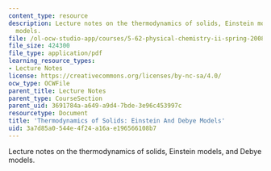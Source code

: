 ```yaml
---
content_type: resource
description: Lecture notes on the thermodynamics of solids, Einstein models, and Debye
  models.
file: /ol-ocw-studio-app/courses/5-62-physical-chemistry-ii-spring-2008/3a7d85a0544e4f24a16ae196566108b7_21_562ln08.pdf
file_size: 424300
file_type: application/pdf
learning_resource_types:
- Lecture Notes
license: https://creativecommons.org/licenses/by-nc-sa/4.0/
ocw_type: OCWFile
parent_title: Lecture Notes
parent_type: CourseSection
parent_uid: 3691784a-a649-a9d4-7bde-3e96c453997c
resourcetype: Document
title: 'Thermodynamics of Solids: Einstein And Debye Models'
uid: 3a7d85a0-544e-4f24-a16a-e196566108b7
---
```

Lecture notes on the thermodynamics of solids, Einstein models, and Debye models.